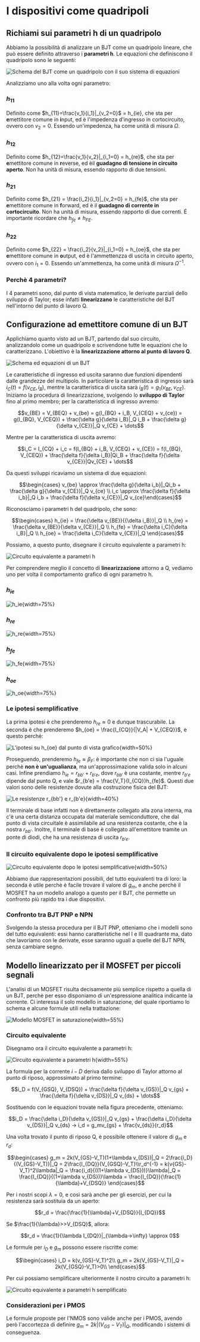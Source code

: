 # I dispositivi come quadripoli

## Richiami sui parametri h di un quadripolo

Abbiamo la possibilità di analizzare un BJT come un quadripolo lineare, che può essere definito attraverso i **parametri h**. Le equazioni che definiscono il quadripolo sono le seguenti:

![Schema del BJT come un quadripolo con il suo sistema di equazioni](../images/17_PIccoliSegnaliBJT/eqH.jpeg)

Analizziamo uno alla volta ogni parametro:

### $h_{11}$

Definito come $h_{11}=\frac{v_1}{i_1}|_{v_2=0}$ = h_{ie}, che sta per **e**mettitore comune in **i**nput, ed è l'impedenza d'ingresso in cortocircuito, ovvero con $v_2 = 0$. Essendo un'impedenza, ha come unità di misura $\Omega$.

### $h_{12}$

Definito come $h_{12}=\frac{v_1}{v_2}|_{i_1=0} = h_{re}$, che sta per **e**mettitore comune in **r**everse, ed èil **guadagno di tensione in circuito aperto**. Non ha unità di misura, essendo rapporto di due tensioni.

### $h_{21}$

Definito come $h_{21} = \frac{i_2}{i_1}|_{v_2=0} = h_{fe}$, che sta per **e**mettitore comune in **f**orward, ed è il **guadagno di corrente in cortocircuito**. Non ha unità di misura, essendo rapporto di due correnti. É importante ricordare che $h_{fe} \not ={h_{FE}}$.

### $h_{22}$

Definito come $h_{22} = \frac{i_2}{v_2}|_{i_1=0} = h_{oe}$, che sta per **e**mettitore comune in **o**utput, ed è l'ammettenzza di uscita in circuito aperto, ovvero con $i_1 = 0$. Essendo un'ammettenza, ha come unità di misura $\Omega^{-1}$.

### Perchè 4 parametri?

I 4 parametri sono, dal punto di vista matematico, le derivate parziali dello sviluppo di Taylor; esse infatti **linearizzano** le caratteristiche del BJT nell'intorno del punto di lavoro Q.

## Configurazione ad emettitore comune di un BJT

Applichiamo quanto visto ad un BJT, partendo dal suo circuito, analizzandolo come un quadripolo e scrivendone tutte le equazioni che lo caratterizzano. L'obiettivo è la **linearizzazione attorno al punto di lavoro Q**.

![Schema ed equazioni di un BJT](../images/17_PIccoliSegnaliBJT/BJTEmettitoreComune.jpeg)

Le caratteristiche di ingresso ed uscita saranno due funzioni dipendenti dalle grandezze del multipolo. In particolare la caratteristica di ingresso sarà $i_C(t) = f (v_{CE}, i_B)$, mentre la caratteristica di uscita sarà $i_B(t) = g_1 (v_{BE}, v_{CE})$.
Iniziamo la procedura di linearizzazione, svolgendo lo **sviluppo di Taylor** fino al primo membro; per la caratteristica di ingresso avremo:

$$v_{BE} = V_{BEQ} + v_{be} = g(I_{BQ} + i_B, V_{CEQ} + v_{ce}) = g(I_{BQ}, V_{CEQ}) + \frac{\delta g}{\delta i_B}|_Q i_B + \frac{\delta g}{\delta v_{CE}}|_Q v_{CE} + \dots$$

Mentre per la caratteristica di uscita avremo:

$$i_C = I_{CQ} + i_c = f(I_{BQ} + i_B, V_{CEQ} + v_{CE}) = f(I_{BQ}, V_{CEQ}) + \frac{\delta f}{\delta i_B}|Qi_B + \frac{\delta f}{\delta v_{CE}}|Qv_{CE} + \dots$$

Da questi sviluppi ricaviamo un sistema di due equazioni:

$$\begin{cases} v_{be} \approx \frac{\delta g}{\delta i_b}|_Qi_b + \frac{\delta g}{\delta v_{CE}}|_Q v_{ce} \\ 
i_c \approx \frac{\delta f}{\delta i_b}|_Q i_b + \frac{\delta f}{\delta v_{CE}}|_Q v_{ce}\end{cases}$$

Riconosciamo i parametri h del quadripolo, che sono:

$$\begin{cases} h_{ie} = \frac{\delta v_{BE}}{{\delta i_B}}|_Q 
\\
h_{re} = \frac{\delta v_{BE}}{\delta v_{CE}}|_Q
\\
h_{fe} = \frac{\delta i_C}{\delta i_B}|_Q
\\
h_{oe} = \frac{\delta i_C}{\delta v_{CE}}|_Q
\end{cases}$$

Possiamo, a questo punto, disegnare il circuito equivalente a parametri h:

![Circuito equivalente a parametri h](../images/17_PIccoliSegnaliBJT/BTJparh.jpeg)

Per comprendere meglio il concetto di **linearizzazione** attorno a Q, vediamo uno per volta il comportamento grafico di ogni parametro h.

### $h_{ie}$

![h_ie](../images/17_PIccoliSegnaliBJT/hie.jpeg){width=75%}

### $h_{re}$

![h_re](../images/17_PIccoliSegnaliBJT/hre.jpeg){width=75%}

### $h_{fe}$

![h_fe](../images/17_PIccoliSegnaliBJT/hfe.jpeg){width=75%}

### $h_{oe}$

![h_oe](../images/17_PIccoliSegnaliBJT/hoe.jpeg){width=75%}

### Le ipotesi semplificative

La prima ipotesi è che prenderemo $h_{re} \approx 0$ e dunque trascurabile.
La seconda è che prenderemo $h_{oe} = \frac{I_{CQ}}{|V_A| + V_{CEQ}}$, e questo perchè:

![L'ipotesi su $h_{oe}$ dal punto di vista grafico](../images/17_PIccoliSegnaliBJT/hphoe.jpeg){width=50%}

Proseguendo, prenderemo $h_{fe} \approx \beta_F$: è importante che non ci sia l'uguale perchè **non è un'ugualianza**, ma un'approssimazione valida solo in alcuni casi. Infine prendiamo $h_{ie} = r_{bb'} + r_{b'e}$, dove $r_{bb'}$ è una costante, mentre $r_{b'e}$ dipende dal punto Q, e vale $r_{b'e} = \frac{V_T}{I_{CQ}}h_{fe}$. Questi due valori sono delle resistenze dovute alla costruzione fisica del BJT: 

![Le resistenze $r_{bb'}$ e $r_{b'e}$](../images/17_PIccoliSegnaliBJT/resistenzeFisiche.jpeg){width=40%}

Il terminale di base infatti non è direttamente collegato alla zona interna, ma c'è una certa distanza occupata dal materiale semiconduttore, che dal punto di vista circuitale è assimilabile ad una resistenza costante, che è la nostra $r_{bb'}$. Inoltre, il terminale di base è collegato all'emettitore tramite un ponte di diodi, che ha una resistenza di uscita $r_{b'e}$.

### Il circuito equivalente dopo le ipotesi semplificative

![Circuito equivalente dopo le ipotesi semplificative](../images/17_PIccoliSegnaliBJT/circuitodopohp.jpeg){width=50%}

Abbiamo due rappresentazioni possibili, del tutto equivalenti tra di loro: la seconda è utile perchè è facile trovare il valore di $g_m$, e anche perchè il MOSFET ha un modello analogo a questo per il BJT, che permette un confronto più rapido tra i due dispositivi.

### Confronto tra BJT PNP e NPN

Svolgendo la stessa procedura per il BJT PNP, otteniamo che i modelli sono del tutto equivalenti: essi hanno caratteristiche nel I e III quadrante ma, dato che lavoriamo con le derivate, esse saranno uguali a quelle del BJT NPN, senza cambiare segno.

## Modello linearizzato per il MOSFET per piccoli segnali

L'analisi di un MOSFET risulta decisamente più semplice rispetto a quella di un BJT, perchè per esso disponiamo di un'espressione analitica indicante la corrente. Ci interessa il solo modello in saturazione, del quale riportiamo lo schema e alcune formule utili nella trattazione:

![Modello MOSFET in saturazione](../images/17_PIccoliSegnaliBJT/NMOSiniziale.jpeg){width=55%}

### Circuito equivalente

Disegnamo ora il circuito equivalente a parametri h:

![Circuito equivalente a parametri h](../images/17_PIccoliSegnaliBJT/MOSparh.jpeg){width=55%}

La formula per la corrente $i-D$ deriva dallo sviluppo di Taylor attorno al punto di riposo, approssimato al primo termine:

$$i_D = f(V_{GSQ}, V_{DSQ}) + \frac{\delta f}{\delta v_{GS}}|_Q v_{gs} + \frac{\delta f}{\delta v_{DS}}|_Q v_{ds} + \dots$$

Sostituendo con le equazioni trovate nella figura precedente, otteniamo:

$$i_D = \frac{\delta i_D}{\delta v_{GS}}|_Q v_{gs} + \frac{\delta i_D}{\delta v_{DS}}|_Q v_{ds} -> i_d = g_mv_{gs} + \frac{v_{ds}}{r_d}$$

Una volta trovato il punto di riposo Q, è possibile ottenere il valore di $g_m$ e $r_d$:

$$\begin{cases} g_m = 2k(V_{GS}-V_T)(1+\lambda v_{DS})|_Q = 2\frac{i_D}{(V_{GS}-V_T)}|_Q = 2\frac{I_{DQ}}{V_{GSQ}-V_T}\\r_d^{-1} = k(v{GS}-V_T)^2\lambda|_Q = \frac{i_d}{((1+\lambda v_{DS}))}\lambda|_Q = \frac{I_{DQ}}{(1+\lambda v_{DS})}\lambda = \frac{I_{DQ}}{\frac{1}{\lambda}+V_{DSQ}}
\end{cases}$$

Per i nostri scopi $\lambda = 0$, e così sarà anche per gli esercizi, per cui la resistenza sarà sostituia da un aperto:

$$r_d = \frac{\frac{1}{\lambda}+V_{DSQ}}{I_{DQ}}$$

Se $\frac{1}{\lambda}>>V_{DSQ}$, allora:

$$r_d = \frac{1}{\lambda I_{DQ}}|_{\lambda->\infty} \approx 0$$

Le formule per $i_D$ e $g_m$ possono essere riscritte come:

$$\begin{cases} i_D = k(v_{GS}-V_T)^2\\
g_m = 2k(V_{GS}-V_T)|_Q = 2k(V_{GSQ}-V_T)>0\\
\end{cases}$$

Per cui possiamo semplificare ulteriormente il nostro circuito a parametri h:

![Circuito equivalente a parametri h semplificato](../images/17_PIccoliSegnaliBJT/MOSparhsemplificato.jpeg)

### Considerazioni per i PMOS

Le formule proposte per l'NMOS sono valide anche per i PMOS, avendo però l'accortezza di definire $g_m = 2k|(V_{GS}-V_T)|_Q$, modificando i sistemi di conseguenza.
